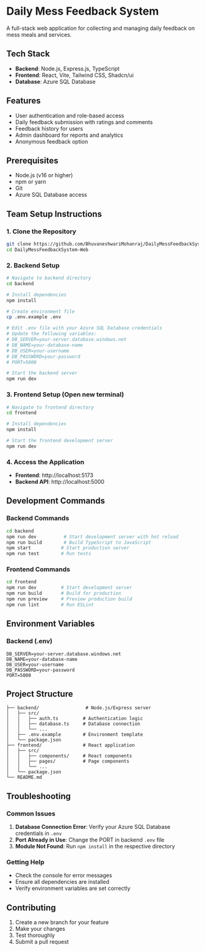 # Daily Mess Feedback System

A full-stack web application for collecting and managing daily feedback on mess meals and services.

## Tech Stack
- **Backend**: Node.js, Express.js, TypeScript
- **Frontend**: React, Vite, Tailwind CSS, Shadcn/ui
- **Database**: Azure SQL Database

## Features
- User authentication and role-based access
- Daily feedback submission with ratings and comments
- Feedback history for users
- Admin dashboard for reports and analytics
- Anonymous feedback option

## Prerequisites
- Node.js (v16 or higher)
- npm or yarn
- Git
- Azure SQL Database access

## Team Setup Instructions

### 1. Clone the Repository
```bash
git clone https://github.com/BhuvaneshwariMohanraj/DailyMessFeedbackSystem-Web.git
cd DailyMessFeedbackSystem-Web
```

### 2. Backend Setup
```bash
# Navigate to backend directory
cd backend

# Install dependencies
npm install

# Create environment file
cp .env.example .env

# Edit .env file with your Azure SQL Database credentials
# Update the following variables:
# DB_SERVER=your-server.database.windows.net
# DB_NAME=your-database-name
# DB_USER=your-username
# DB_PASSWORD=your-password
# PORT=5000

# Start the backend server
npm run dev
```

### 3. Frontend Setup (Open new terminal)
```bash
# Navigate to frontend directory
cd frontend

# Install dependencies
npm install

# Start the frontend development server
npm run dev
```

### 4. Access the Application
- **Frontend**: http://localhost:5173
- **Backend API**: http://localhost:5000

## Development Commands

### Backend Commands
```bash
cd backend
npm run dev          # Start development server with hot reload
npm run build        # Build TypeScript to JavaScript
npm start           # Start production server
npm run test        # Run tests
```

### Frontend Commands
```bash
cd frontend
npm run dev         # Start development server
npm run build       # Build for production
npm run preview     # Preview production build
npm run lint        # Run ESLint
```

## Environment Variables

### Backend (.env)
```env
DB_SERVER=your-server.database.windows.net
DB_NAME=your-database-name
DB_USER=your-username
DB_PASSWORD=your-password
PORT=5000
```

## Project Structure
```
├── backend/                 # Node.js/Express server
│   ├── src/
│   │   ├── auth.ts         # Authentication logic
│   │   ├── database.ts     # Database connection
│   │   └── ...
│   ├── .env.example        # Environment template
│   └── package.json
├── frontend/               # React application
│   ├── src/
│   │   ├── components/     # React components
│   │   ├── pages/          # Page components
│   │   └── ...
│   └── package.json
└── README.md
```

## Troubleshooting

### Common Issues
1. **Database Connection Error**: Verify your Azure SQL Database credentials in `.env`
2. **Port Already in Use**: Change the PORT in backend `.env` file
3. **Module Not Found**: Run `npm install` in the respective directory

### Getting Help
- Check the console for error messages
- Ensure all dependencies are installed
- Verify environment variables are set correctly

## Contributing
1. Create a new branch for your feature
2. Make your changes
3. Test thoroughly
4. Submit a pull request
